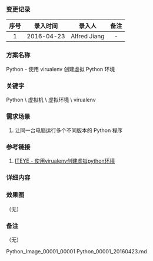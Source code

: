 ### 变更记录

| 序号 | 录入时间 | 录入人 | 备注 |
|:--------:|:--------:|:--------:|:--------:|
| 1 | 2016-04-23 | Alfred Jiang | - |

### 方案名称

Python - 使用 virualenv 创建虚拟 Python 环境

### 关键字

Python \ 虚拟机 \ 虚拟环境 \ virualenv

### 需求场景

1. 让同一台电脑运行多个不同版本的 Python 程序

### 参考链接

1. [ITEYE - 使用virualenv创建虚拟python环境](http://tcrct.iteye.com/blog/2173015)

### 详细内容

### 效果图
（无）

### 备注
（无）

Python_Image_00001_00001
Python_00001_20160423.md